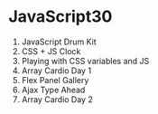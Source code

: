 # JavaScript30
1. JavaScript Drum Kit
2. CSS + JS Clock
3. Playing with CSS variables and JS
4. Array Cardio Day 1
5. Flex Panel Gallery
6. Ajax Type Ahead
7. Array Cardio Day 2